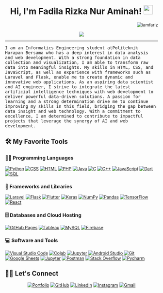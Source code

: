 <h1 align="center">
Hi, I'm  Fadila Rizka Nur Aminah!
  <img src="https://media.giphy.com/media/hvRJCLFzcasrR4ia7z/giphy.gif" width="30"></h1>
 <img src="https://komarev.com/ghpvc/?username=iamfariz&label=Profile%20Views&color=0e75b6&style=flat" align='right' alt="iamfariz" />
<!--  <img src="https://gpvc.arturio.dev/iamfariz" alt="Profile views" align='right'/> <a href="https://github.com/iamfariz/iamfariz/"> </a> update  -->

<br/>

<!-- Typing SVG by DenverCoder1 - https://github.com/DenverCoder1/readme-typing-svg -->
<p align="center">
  <a href="https://github.com/DenverCoder1/readme-typing-svg"><img src="https://readme-typing-svg.herokuapp.com?lines=Informatic+Enginer+Student;Full+Stack+Web+Developer;AI%20|%20DS%20|%20ML%20Enthusiastic;Always%20learning%20new%20things&center=true&width=380&height=45"></a>
</p>
<hr/>
<p><samp>
I am an Informatics Engineering student atPoliteknik Harapan Bersama  who has a deep interest in data analysis and web development. With a strong foundation in data collection and visualization, I am able to transform raw data into meaningful insights. My skills in HTML, CSS, and JavaScript, as well as experience with frameworks such as Laravel and Flask, enable me to create dynamic and innovative web applications. As an aspiring data scientist and AI engineer, I strive to integrate the latest artificial intelligence techniques with web development to deliver powerful data-driven solutions. A passion for learning and a strong determination drive me to continue improving my skills in this field, bridging the gap between data insight and web technology. With a commitment to excellence, I am determined to contribute to impactful projects that leverage the synergy of AI and web development.
</samp>
</p>

<!-- GitHub Readme Streak Stats - https://github.com/DenverCoder1/github-readme-streak-stats -->
<!--<p align="center">-->
  <!--<a href="https://github.com/DenverCoder1/github-readme-streak-stats">-->
  <!--  <img title="🔥 Get streak stats for your profile at git.io/streak-stats" alt="iamfariz" src="https://github-readme-streak-stats.herokuapp.com/?user=iamfariz&" alt="iamfariz"/>-->
  <!--</a>-->
<!--  <p align="center"> If you can dream it, you can do it🔥 </p>-->
<!--</p>-->

## 🛠️ My Favorite Tools

### 👨‍💻 Programming Languages

<p>
    <a href="https://github.com/search?q=user%3ADenverCoder1+is%3Arepo+language%3Apython"><img alt="Python" src="https://img.shields.io/badge/Python%20-%2314354C.svg?logo=python&logoColor=white"></a>
    <a href="https://github.com/search?q=user%3ADenverCoder1+is%3Arepo+language%3Acss"><img alt="CSS" src="https://img.shields.io/badge/CSS%20-%231572B6.svg?logo=css3&logoColor=white"></a>
    <a href="https://github.com/search?q=user%3ADenverCoder1+is%3Arepo+language%3Ahtml"><img alt="HTML" src="https://img.shields.io/badge/HTML%20-%23E34F26.svg?logo=html5&logoColor=white"></a>
    <a href="https://github.com/search?q=user%3ADenverCoder1+is%3Arepo+language%3Aphp"><img alt="PHP" src="https://img.shields.io/badge/PHP-%23777BB4.svg?logo=php&logoColor=white"></a>
    <a href="https://github.com/search?q=user%3ADenverCoder1+is%3Arepo+language%3Ajava"><img alt="Java" src="https://img.shields.io/badge/Java-%23007396.svg?logo=java&logoColor=white"></a>
    <a href="https://github.com/search?q=user%3ADenverCoder1+is%3Arepo+language%3Ac"><img alt="C" src="https://img.shields.io/badge/Golang%20-%232370ED.svg?logo=GO&logoColor=white"></a>
    <a href="https://github.com/search?q=user%3ADenverCoder1+is%3Arepo+language%3Acpp"><img alt="C++" src="https://img.shields.io/badge/C++%20-%2300599C.svg?logo=c%2B%2B&logoColor=white"></a>
    <a href="https://github.com/search?q=user%3ADenverCoder1+is%3Arepo+language%3Ajavascript"><img alt="JavaScript" src="https://img.shields.io/badge/JavaScript%20-%23F7DF1E.svg?logo=javascript&logoColor=black"></a>
    <a href="https://github.com/search?q=user%3ADenverCoder1+is%3Arepo+language%3Ajavascript"><img alt="Dart" src="https://img.shields.io/badge/Dart%20-%2343853D.svg?logo=darts&logoColor=white"></a>
    <a href="https://github.com/search?q=user%3ADenverCoder1+is%3Arepo+language%3Asql"><img alt="SQL" src="https://img.shields.io/badge/SQL%20-%23025E8C.svg?logo=amazon-dynamodb&logoColor=white"></a>

### 🧰 Frameworks and Libraries

<p>
    <a href="#"><img alt="Laravel" src="https://img.shields.io/badge/-Laravel-00979D?logo=Laravel&logoColor=white"></a>
    <a href="#"><img alt="Flask" src="https://img.shields.io/badge/Flask-21759B?logo=flask&logoColor=white"></a>
    <a href="#"><img alt="Flutter" src="https://img.shields.io/badge/Flutter-21759B?logo=flutter&logoColor=white"></a>
    <a href="#"><img alt="Keras" src="https://img.shields.io/badge/Keras%20-%23D00000.svg?logo=Keras&logoColor=white"></a>
    <a href="#"><img alt="NumPy" src="https://img.shields.io/badge/Numpy%20-%23013243.svg?logo=numpy&logoColor=white"></a>
    <a href="#"><img alt="Pandas" src="https://img.shields.io/badge/Pandas%20-%23150458.svg?logo=pandas&logoColor=white"></a>
    <a href="#"><img alt="TensorFlow" src="https://img.shields.io/badge/TensorFlow%20-%23FF6F00.svg?logo=TensorFlow&logoColor=white"></a>
    <a href="#"><img alt="React" src="https://img.shields.io/badge/React%20-%2320232a.svg?logo=react&logoColor=%2361DAFB"></a>
    
</p>

### 🗄️ Databases and Cloud Hosting

<p>
    <a href="#"><img alt="GitHub Pages" src="https://img.shields.io/badge/GitHub%20Pages-%23327FC7.svg?logo=github&logoColor=white"></a>
    <a href="#"><img alt="Tableau" src ="https://img.shields.io/badge/Tableau-%234ea94b.svg?logo=tableau&logoColor=white"></a>
    <a href="#"><img alt="MySQL" src="https://img.shields.io/badge/MySQL-%2300f.svg?logo=mysql&logoColor=white"></a>
    <a href="#"><img alt="Firebase" src ="https://img.shields.io/badge/Firebase-%23316192.svg?logo=firebase&logoColor=white"></a>
</p>

### 💻 Software and Tools

<p>
    <a href="#"><img alt="Visual Studio Code" src="https://img.shields.io/badge/Visual%20Studio%20Code-0078d7.svg?logo=visual-studio-code&logoColor=white"></a>
    <a href="#"><img alt="Colab" src="https://img.shields.io/badge/Colab-00b56a.svg?logo=google-colab&logoColor=white"></a>
    <a href="#"><img alt="Jupyter" src="https://img.shields.io/badge/Jupyter%20-%23FF0000.svg?logo=jupyter&logoColor=white"></a>
    <a href="#"><img alt="Android Studio" src="https://img.shields.io/badge/Android%20Studio-008678.svg?logo=android-studio&logoColor=white"></a>
    <a href="#"><img alt="Git" src="https://img.shields.io/badge/Git%20-%23F05033.svg?logo=git&logoColor=white"></a>
    <a href="#"><img alt="Google Sheets" src="https://img.shields.io/badge/Google%20Sheets%20-%2334A853.svg?logo=google%20sheets&logoColor=white"></a>
    <a href="#"><img alt="Jupyter" src="https://img.shields.io/badge/Jupyter%20-%23F37626.svg?logo=Jupyter&logoColor=white"></a>
    <a href="#"><img alt="Postman" src="https://img.shields.io/badge/Postman-FF6C37?logo=postman&logoColor=white"></a>
    <a href="#"><img alt="Stack Overflow" src="https://img.shields.io/badge/-Stack%20Overflow-FE7A16?logo=stack-overflow&logoColor=white"></a>
    <a href="#"><img alt="Pycharm" src="https://img.shields.io/badge/Pycharm%20-302E31?logo=pycharm&logoColor=white"></a>
</p>


## 🙋‍♀️ Let's Connect

<p align="center">
	<a href="https://fadilarizka.github.io/" target="_blank"><img src="https://img.icons8.com/bubbles/50/000000/web.png" alt="Portfolio"/></a>
	<a href="https://github.com/iamfariz" target="_blank"><img src="https://img.icons8.com/bubbles/50/000000/github.png" alt="GitHub"/></a>
	<a href="https://www.linkedin.com/in/fadilarizkanuraminah/" target="_blank"><img src="https://img.icons8.com/bubbles/50/000000/linkedin.png" alt="LinkedIn"/></a>
	<a href="https://www.instagram.com/_ffadila/" target="_blank"><img src="https://img.icons8.com/bubbles/50/000000/instagram.png" alt="Instagram"/></a>
	<a href="mailto:fadilarizkanuraminah@gmail.com" target="_blank"><img src="https://img.icons8.com/bubbles/50/000000/gmail.png" alt="Gmail"/></a>
</p>
